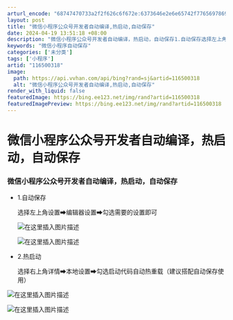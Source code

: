 ```yaml
---
arturl_encode: "68747470733a2f2f626c6f672e:6373646e2e6e65742f77656978696e5f35323034343239372f:61727469636c652f64657461696c732f313136353030333138"
layout: post
title: "微信小程序公众号开发者自动编译,热启动,自动保存"
date: 2024-04-19 13:51:18 +08:00
description: "微信小程序公众号开发者自动编译，热启动，自动保存1.自动保存选择左上角设置➡编辑器设置➡勾选需要的设"
keywords: "微信小程序自动保存"
categories: ['未分类']
tags: ['小程序']
artid: "116500318"
image:
  path: https://api.vvhan.com/api/bing?rand=sj&artid=116500318
  alt: "微信小程序公众号开发者自动编译,热启动,自动保存"
render_with_liquid: false
featuredImage: https://bing.ee123.net/img/rand?artid=116500318
featuredImagePreview: https://bing.ee123.net/img/rand?artid=116500318
---
```


# 微信小程序公众号开发者自动编译，热启动，自动保存

### 微信小程序公众号开发者自动编译，热启动，自动保存

* 1.自动保存
    
  选择左上角设置➡编辑器设置➡勾选需要的设置即可
    
  ![在这里插入图片描述](https://i-blog.csdnimg.cn/blog_migrate/6286ba553a1cb57f1f0e87b16ad7c915.png#pic_center)
    
  ![在这里插入图片描述](https://i-blog.csdnimg.cn/blog_migrate/05ab7025348d6ca227e38d422399e4c0.png#pic_center)
* 2.热启动
    
  选择右上角详情➡本地设置➡勾选启动代码自动热重载（建议搭配自动保存使用）

![在这里插入图片描述](https://i-blog.csdnimg.cn/blog_migrate/124b3187318e90f64aed6c979ecd9923.png#pic_center)
  
![在这里插入图片描述](https://i-blog.csdnimg.cn/blog_migrate/2529a196a0a0577cab085918be94da39.png#pic_center)